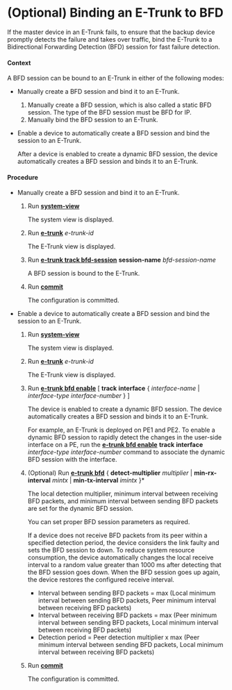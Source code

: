 (Optional) Binding an E-Trunk to BFD
====================================

If the master device in an E-Trunk fails, to ensure that the backup device promptly detects the failure and takes over traffic, bind the E-Trunk to a Bidirectional Forwarding Detection (BFD) session for fast failure detection.

#### Context

A BFD session can be bound to an E-Trunk in either of the following modes:

* Manually create a BFD session and bind it to an E-Trunk.
  
  1. Manually create a BFD session, which is also called a static BFD session. The type of the BFD session must be BFD for IP.
  2. Manually bind the BFD session to an E-Trunk.
* Enable a device to automatically create a BFD session and bind the session to an E-Trunk.
  
  After a device is enabled to create a dynamic BFD session, the device automatically creates a BFD session and binds it to an E-Trunk.


#### Procedure

* Manually create a BFD session and bind it to an E-Trunk.
  
  
  1. Run [**system-view**](cmdqueryname=system-view)
     
     The system view is displayed.
  2. Run [**e-trunk**](cmdqueryname=e-trunk) *e-trunk-id*
     
     The E-Trunk view is displayed.
  3. Run [**e-trunk track bfd-session**](cmdqueryname=e-trunk+track+bfd-session) **session-name** *bfd-session-name*
     
     A BFD session is bound to the E-Trunk.
  4. Run [**commit**](cmdqueryname=commit)
     
     The configuration is committed.
* Enable a device to automatically create a BFD session and bind the session to an E-Trunk.
  
  
  1. Run [**system-view**](cmdqueryname=system-view)
     
     The system view is displayed.
  2. Run [**e-trunk**](cmdqueryname=e-trunk) *e-trunk-id*
     
     The E-Trunk view is displayed.
  3. Run [**e-trunk bfd enable**](cmdqueryname=e-trunk+bfd+enable) [ **track** **interface** { *interface-name* | *interface-type interface-number* } ]
     
     The device is enabled to create a dynamic BFD session. The device automatically creates a BFD session and binds it to an E-Trunk.
     
     For example, an E-Trunk is deployed on PE1 and PE2. To enable a dynamic BFD session to rapidly detect the changes in the user-side interface on a PE, run the [**e-trunk bfd enable**](cmdqueryname=e-trunk+bfd+enable) **track** **interface** *interface-type interface-number* command to associate the dynamic BFD session with the interface.
  4. (Optional) Run [**e-trunk bfd**](cmdqueryname=e-trunk+bfd) { **detect-multiplier** *multiplier* | **min-rx-interval** *mintx* | **min-tx-interval** *imintx* }\*
     
     The local detection multiplier, minimum interval between receiving BFD packets, and minimum interval between sending BFD packets are set for the dynamic BFD session.
     
     You can set proper BFD session parameters as required.
     
     If a device does not receive BFD packets from its peer within a specified detection period, the device considers the link faulty and sets the BFD session to down. To reduce system resource consumption, the device automatically changes the local receive interval to a random value greater than 1000 ms after detecting that the BFD session goes down. When the BFD session goes up again, the device restores the configured receive interval.
     
     + Interval between sending BFD packets = max (Local minimum interval between sending BFD packets, Peer minimum interval between receiving BFD packets)
     + Interval between receiving BFD packets = max (Peer minimum interval between sending BFD packets, Local minimum interval between receiving BFD packets)
     + Detection period = Peer detection multiplier x max (Peer minimum interval between sending BFD packets, Local minimum interval between receiving BFD packets)
  5. Run [**commit**](cmdqueryname=commit)
     
     The configuration is committed.